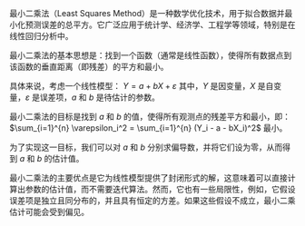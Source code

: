 最小二乘法（Least Squares Method）是一种数学优化技术，用于拟合数据并最小化预测误差的总平方。它广泛应用于统计学、经济学、工程学等领域，特别是在线性回归分析中。

最小二乘法的基本思想是：找到一个函数（通常是线性函数），使得所有数据点到该函数的垂直距离（即残差）的平方和最小。

具体来说，考虑一个线性模型：
$Y = a + bX + \varepsilon$
其中，$Y$ 是因变量，$X$ 是自变量，$\varepsilon$ 是误差项，$a$ 和 $b$ 是待估计的参数。

最小二乘法的目标是找到 $a$ 和 $b$ 的值，使得所有观测点的残差平方和最小，即：
$\sum_{i=1}^{n} \varepsilon_i^2 = \sum_{i=1}^{n} (Y_i - a - bX_i)^2$
最小。

为了实现这一目标，我们可以对 $a$ 和 $b$ 分别求偏导数，并将它们设为零，从而得到 $a$ 和 $b$ 的估计值。

最小二乘法的主要优点是它为线性模型提供了封闭形式的解，这意味着可以直接计算出参数的估计值，而不需要迭代算法。然而，它也有一些局限性，例如，它假设误差项是独立且同分布的，并且具有恒定的方差。如果这些假设不成立，最小二乘估计可能会受到偏见。